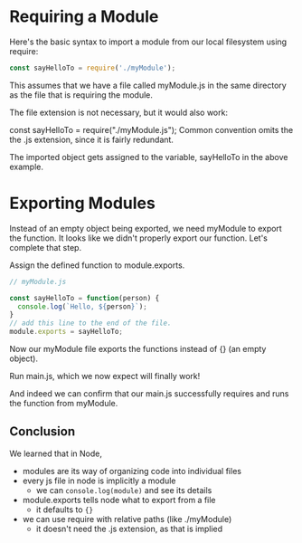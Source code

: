 # Requiring a Module
Here's the basic syntax to import a module from our local filesystem using require:
```javascript
const sayHelloTo = require('./myModule');
```
This assumes that we have a file called myModule.js in the same directory as the file that is requiring the module.

The file extension is not necessary, but it would also work:

const sayHelloTo = require("./myModule.js");
Common convention omits the the .js extension, since it is fairly redundant.

The imported object gets assigned to the variable, sayHelloTo in the above example.

# Exporting Modules
Instead of an empty object being exported, we need myModule to export the function. It looks like we didn't properly export our function. Let's complete that step.

Assign the defined function to module.exports.
```javascript
// myModule.js

const sayHelloTo = function(person) {
  console.log(`Hello, ${person}`);
}
// add this line to the end of the file.
module.exports = sayHelloTo;
```
Now our myModule file exports the functions instead of {} (an empty object).

Run main.js, which we now expect will finally work!

And indeed we can confirm that our main.js successfully requires and runs the function from myModule.

## Conclusion
We learned that in Node,

* modules are its way of organizing code into individual files
* every js file in node is implicitly a module
  * we can ```console.log(module)``` and see its details
* module.exports tells node what to export from a file
  * it defaults to ```{}```
* we can use require with relative paths (like ./myModule)
  * it doesn't need the .js extension, as that is implied
